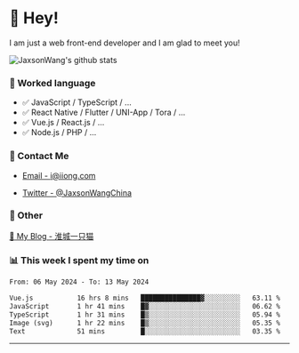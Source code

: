 # 👋 Hey!

I am just a web front-end developer and I am glad to meet you!

![JaxsonWang's github stats](https://github-readme-stats.vercel.app/api?username=JaxsonWang&&show_icons=true&&title_color=1abc9c&&icon_color=1abc9c)


### 📝 Worked language

- ✅ JavaScript / TypeScript / ...
- ✅ React Native / Flutter / UNI-App / Tora / ...
- ✅ Vue.js / React.js / ...
- ✅ Node.js / PHP / ...

### 📮 Contact Me

- [Email - i@iiong.com](mailto:i@iiong.com)

- [Twitter - @JaxsonWangChina](https://twitter.com/JaxsonWangChina)

### 🤪 Other

[📌 My Blog - 淮城一只猫](https://iiong.com)

### 📊 This week I spent my time on

<!--START_SECTION:waka-->

```txt
From: 06 May 2024 - To: 13 May 2024

Vue.js           16 hrs 8 mins   ███████████████▓░░░░░░░░░   63.11 %
JavaScript       1 hr 41 mins    █▓░░░░░░░░░░░░░░░░░░░░░░░   06.62 %
TypeScript       1 hr 31 mins    █▒░░░░░░░░░░░░░░░░░░░░░░░   05.94 %
Image (svg)      1 hr 22 mins    █▒░░░░░░░░░░░░░░░░░░░░░░░   05.35 %
Text             51 mins         █░░░░░░░░░░░░░░░░░░░░░░░░   03.35 %
```

<!--END_SECTION:waka-->

---
